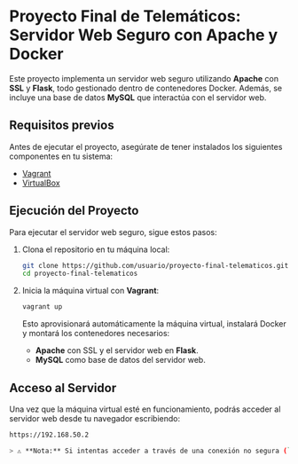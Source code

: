 # Proyecto Final de Telemáticos: Servidor Web Seguro con Apache y Docker

Este proyecto implementa un servidor web seguro utilizando **Apache** con **SSL** y **Flask**, todo gestionado dentro de contenedores Docker. Además, se incluye una base de datos **MySQL** que interactúa con el servidor web.

## Requisitos previos

Antes de ejecutar el proyecto, asegúrate de tener instalados los siguientes componentes en tu sistema:

- [Vagrant](https://www.vagrantup.com/downloads)
- [VirtualBox](https://www.virtualbox.org/wiki/Downloads)
  
## Ejecución del Proyecto

Para ejecutar el servidor web seguro, sigue estos pasos:

1. Clona el repositorio en tu máquina local:
    ```bash
    git clone https://github.com/usuario/proyecto-final-telematicos.git
    cd proyecto-final-telematicos
    ```

2. Inicia la máquina virtual con **Vagrant**:
    ```bash
    vagrant up
    ```

   Esto aprovisionará automáticamente la máquina virtual, instalará Docker y montará los contenedores necesarios:
   - **Apache** con SSL y el servidor web en **Flask**.
   - **MySQL** como base de datos del servidor web.

## Acceso al Servidor

Una vez que la máquina virtual esté en funcionamiento, podrás acceder al servidor web desde tu navegador escribiendo:

```bash
https://192.168.50.2

> ⚠️ **Nota:** Si intentas acceder a través de una conexión no segura (`http`), serás redireccionado automáticamente a la versión segura (`https`).